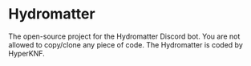 # Hydromatter
The open-source project for the Hydromatter Discord bot.
You are not allowed to copy/clone any piece of code.
The Hydromatter is coded by HyperKNF.
